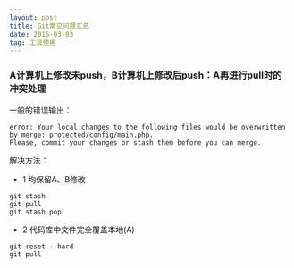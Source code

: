 ```yaml
---
layout: post
title: Git常见问题汇总
date: 2015-03-03 
tag: 工具使用
---
```


### A计算机上修改未push，B计算机上修改后push：A再进行pull时的冲突处理
一般的错误输出：

```
error: Your local changes to the following files would be overwritten by merge: protected/config/main.php.
Please, commit your changes or stash them before you can merge.
```

解决方法：
* 1 均保留A、B修改
```
git stash
git pull
git stash pop
```

* 2 代码库中文件完全覆盖本地(A)
```
git reset --hard
git pull
```




